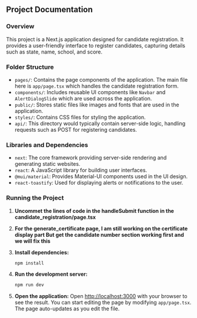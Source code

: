 ## Project Documentation

### Overview
This project is a Next.js application designed for candidate registration. It provides a user-friendly interface to register candidates, capturing details such as state, name, school, and score.

### Folder Structure

- `pages/`: Contains the page components of the application. The main file here is `app/page.tsx` which handles the candidate registration form.
- `components/`: Includes reusable UI components like `Navbar` and `AlertDialogSlide` which are used across the application.
- `public/`: Stores static files like images and fonts that are used in the application.
- `styles/`: Contains CSS files for styling the application.
- `api/`: This directory would typically contain server-side logic, handling requests such as POST for registering candidates.

### Libraries and Dependencies

- `next`: The core framework providing server-side rendering and generating static websites.
- `react`: A JavaScript library for building user interfaces.
- `@mui/material`: Provides Material-UI components used in the UI design.
- `react-toastify`: Used for displaying alerts or notifications to the user.

### Running the Project

1. **Uncommet the lines of code in the handleSubmit function in the candidate_registration/page.tsx**

2. **For the generate_certificate page, I am still working on the certificate display part But get the candidate number section working first and we will fix this**

3. **Install dependencies:**
   ```bash
   npm install
   ```

4. **Run the development server:**
   ```bash
   npm run dev
   ```

5. **Open the application:**
   Open [http://localhost:3000](http://localhost:3000) with your browser to see the result. You can start editing the page by modifying `app/page.tsx`. The page auto-updates as you edit the file.

